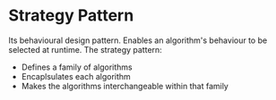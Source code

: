 # Strategy Pattern
Its behavioural design pattern.
Enables an algorithm's behaviour to be selected at runtime.
The strategy pattern:
- Defines a family of algorithms
- Encaplsulates each algorithm
- Makes the algorithms interchangeable within that family